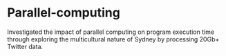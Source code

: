 # Parallel-computing

Investigated the impact of parallel computing on program execution time through exploring the multicultural nature of Sydney by processing 20Gb+ Twitter data.
